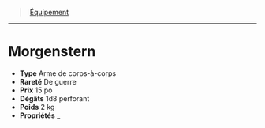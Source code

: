 ﻿---
!Equipment
Type: Arme de corps-à-corps
Price: 15 po
Weight: 2 kg
Rarity: De guerre
Damages: 1d8 perforant
Properties: _
Id: equipment_hd.md#morgenstern
ParentLink: equipment_hd.md#Équipement
Name: Morgenstern
ParentName: Équipement
NameLevel: 1
---
> [Équipement](hd_equipment.md)

---

# Morgenstern

- **Type** Arme de corps-à-corps
- **Rareté** De guerre
- **Prix** 15 po
- **Dégâts** 1d8 perforant
- **Poids** 2 kg
- **Propriétés** _

